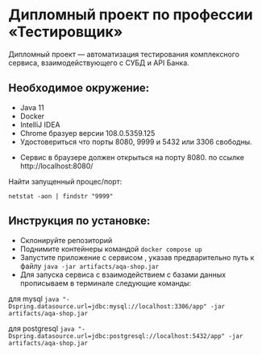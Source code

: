 # Дипломный проект по профессии «Тестировщик» 

Дипломный проект — автоматизация тестирования комплексного сервиса, взаимодействующего с СУБД и API Банка.

## Необходимое окружение:
- Java 11
- Docker
- IntelliJ IDEA
- Chrome бразуер версии 108.0.5359.125 
- Удостовериться что порты 8080, 9999 и 5432 или 3306 свободны.

* Сервис в браузере должен открыться на порту 8080.
по ссылке http://localhost:8080/

Найти запущенный процес/порт:

` netstat -aon | findstr "9999" ` 

## Инструкция по установке:
- Склонируйте репозиторий 
- Поднимите контейнеры командой `docker compose up `
- Запустите приложение с сервисом , указав предварительно путь к файлу  ` java -jar artifacts/aqa-shop.jar `
- Для запуска сервиса с взаимодействием с базами данных прописываем в терминале следующие команды:

для mysql ` java "-Dspring.datasource.url=jdbc:mysql://localhost:3306/app" -jar artifacts/aqa-shop.jar `

для postgresql ` java "-Dspring.datasource.url=jdbc:postgresql://localhost:5432/app" -jar artifacts/aqa-shop.jar `
